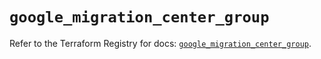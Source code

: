 # `google_migration_center_group`

Refer to the Terraform Registry for docs: [`google_migration_center_group`](https://registry.terraform.io/providers/hashicorp/google/6.49.1/docs/resources/migration_center_group).
